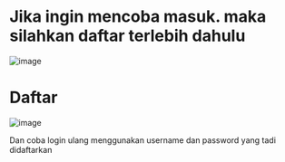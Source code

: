 # Jika ingin mencoba masuk. maka silahkan daftar terlebih dahulu

![image](https://github.com/user-attachments/assets/d72e1576-39f5-4fa0-b4df-1a452f0b1c8d)

# Daftar
![image](https://github.com/user-attachments/assets/690f43d6-f672-4edc-b52f-51112e0dc8fa)

Dan coba login ulang menggunakan username dan password yang tadi didaftarkan
